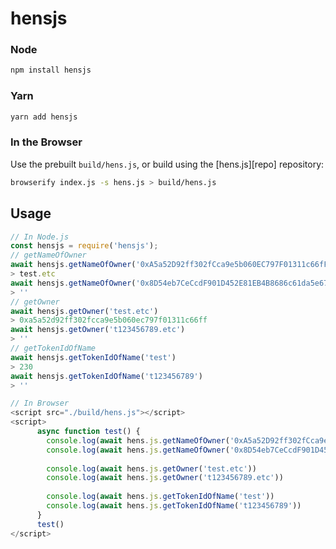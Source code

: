 # hensjs

### Node

```bash
npm install hensjs
```

### Yarn

```bash
yarn add hensjs
```

### In the Browser

Use the prebuilt `build/hens.js`, or
build using the [hens.js][repo] repository:

```bash
browserify index.js -s hens.js > build/hens.js
```

## Usage

```js
// In Node.js
const hensjs = require('hensjs');
// getNameOfOwner
await hensjs.getNameOfOwner('0xA5a52D92ff302fCca9e5b060EC797F01311c66fF')
> test.etc
await hensjs.getNameOfOwner('0x8D54eb7CeCcdF901D452E81EB4B8686c61da5e67')
> ''
// getOwner
await hensjs.getOwner('test.etc')
> 0xa5a52d92ff302fcca9e5b060ec797f01311c66ff
await hensjs.getOwner('t123456789.etc')
> ''
// getTokenIdOfName
await hensjs.getTokenIdOfName('test')
> 230
await hensjs.getTokenIdOfName('t123456789')
> ''
```


```js
// In Browser
<script src="./build/hens.js"></script>
<script>
      async function test() {
        console.log(await hens.js.getNameOfOwner('0xA5a52D92ff302fCca9e5b060EC797F01311c66fF'))
        console.log(await hens.js.getNameOfOwner('0x8D54eb7CeCcdF901D452E81EB4B8686c61da5e67'))
        
        console.log(await hens.js.getOwner('test.etc'))
        console.log(await hens.js.getOwner('t123456789.etc'))
        
        console.log(await hens.js.getTokenIdOfName('test'))
        console.log(await hens.js.getTokenIdOfName('t123456789'))
      }
      test()
</script>
```
